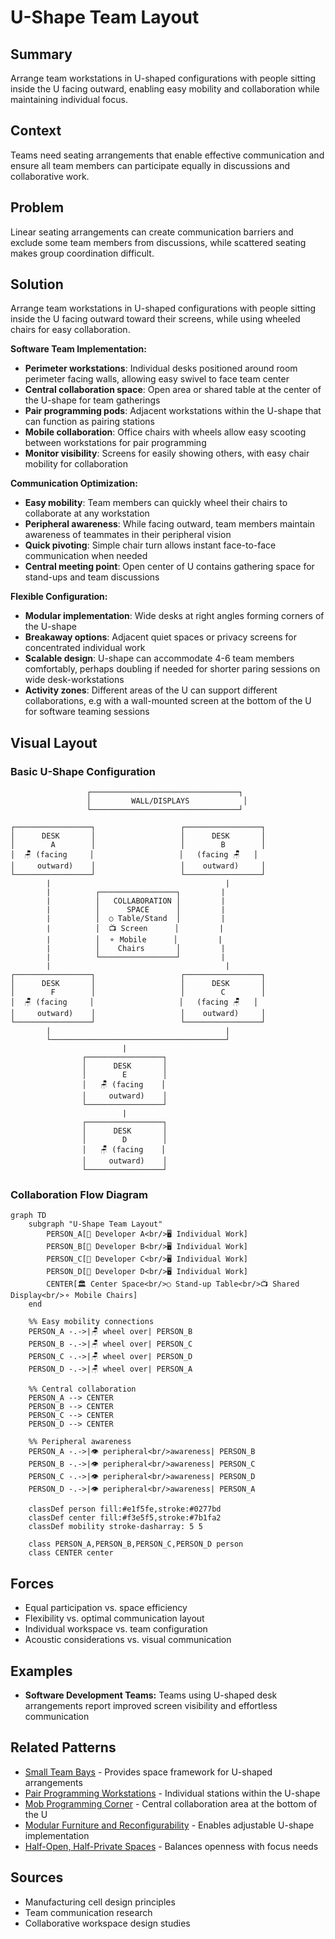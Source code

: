 ---
---
# U-Shape Team Layout

## Summary
Arrange team workstations in U-shaped configurations with people sitting inside the U facing outward, enabling easy mobility and collaboration while maintaining individual focus.

## Context
Teams need seating arrangements that enable effective communication and ensure all team members can participate equally in discussions and collaborative work.

## Problem
Linear seating arrangements can create communication barriers and exclude some team members from discussions, while scattered seating makes group coordination difficult.

## Solution
Arrange team workstations in U-shaped configurations with people sitting inside the U facing outward toward their screens, while using wheeled chairs for easy collaboration.

**Software Team Implementation:**
- **Perimeter workstations**: Individual desks positioned around room perimeter facing walls, allowing easy swivel to face team center
- **Central collaboration space**: Open area or shared table at the center of the U-shape for team gatherings
- **Pair programming pods**: Adjacent workstations within the U-shape that can function as pairing stations
- **Mobile collaboration**: Office chairs with wheels allow easy scooting between workstations for pair programming
- **Monitor visibility**: Screens for easily showing others, with easy chair mobility for collaboration

**Communication Optimization:**
- **Easy mobility**: Team members can quickly wheel their chairs to collaborate at any workstation
- **Peripheral awareness**: While facing outward, team members maintain awareness of teammates in their peripheral vision
- **Quick pivoting**: Simple chair turn allows instant face-to-face communication when needed
- **Central meeting point**: Open center of U contains gathering space for stand-ups and team discussions

**Flexible Configuration:**
- **Modular implementation**: Wide desks at right angles forming corners of the U-shape
- **Breakaway options**: Adjacent quiet spaces or privacy screens for concentrated individual work
- **Scalable design**: U-shape can accommodate 4-6 team members comfortably, perhaps doubling if needed for shorter paring sessions on wide desk-workstations
- **Activity zones**: Different areas of the U can support different collaborations, e.g with a wall-mounted screen at the bottom of the U for software teaming sessions

## Visual Layout

### Basic U-Shape Configuration
```
                 ┌─────────────────────────────────┐
                 │         WALL/DISPLAYS            │
                 └─────────────────────────────────┘
                                 
┌─────────────────┐                   ┌─────────────────┐
│      DESK       │                   │      DESK       │
│        A        │                   │        B        │
│  🪑 (facing     │                   │   (facing 🪑   │
│     outward)    │                   │    outward)     │
└─────────────────┘                   └─────────────────┘
        |                                       |
        |          ┌─────────────────┐         |
        |          │   COLLABORATION │         |
        |          │      SPACE      │         |
        |          │  ○ Table/Stand  │         |
        |          │  📺 Screen      │         |
        |          │  ⚬ Mobile      │         |
        |          │    Chairs       │         |
        |          └─────────────────┘         |
        |                                       |
┌─────────────────┐                   ┌─────────────────┐
│      DESK       │                   │      DESK       │
│        F        │                   │        C        │
│  🪑 (facing     │                   │   (facing 🪑   │
│     outward)    │                   │    outward)     │
└─────────────────┘                   └─────────────────┘
        |                                       |
        └───────────────────────────────────────┘
                         |
                ┌─────────────────┐
                │      DESK       │
                │        E        │
                │   🪑 (facing    │
                │     outward)    │
                └─────────────────┘
                         |
                ┌─────────────────┐
                │      DESK       │
                │        D        │
                │   🪑 (facing    │
                │     outward)    │
                └─────────────────┘
```

### Collaboration Flow Diagram
```mermaid
graph TD
    subgraph "U-Shape Team Layout"
        PERSON_A[👤 Developer A<br/>🖥️ Individual Work] 
        PERSON_B[👤 Developer B<br/>🖥️ Individual Work]
        PERSON_C[👤 Developer C<br/>🖥️ Individual Work]
        PERSON_D[👤 Developer D<br/>🖥️ Individual Work]
        CENTER[🏛️ Center Space<br/>○ Stand-up Table<br/>📺 Shared Display<br/>⚬ Mobile Chairs]
    end
    
    %% Easy mobility connections
    PERSON_A -.->|🪑 wheel over| PERSON_B
    PERSON_B -.->|🪑 wheel over| PERSON_C  
    PERSON_C -.->|🪑 wheel over| PERSON_D
    PERSON_D -.->|🪑 wheel over| PERSON_A
    
    %% Central collaboration
    PERSON_A --> CENTER
    PERSON_B --> CENTER
    PERSON_C --> CENTER  
    PERSON_D --> CENTER
    
    %% Peripheral awareness
    PERSON_A -.->|👁️ peripheral<br/>awareness| PERSON_B
    PERSON_B -.->|👁️ peripheral<br/>awareness| PERSON_C
    PERSON_C -.->|👁️ peripheral<br/>awareness| PERSON_D
    PERSON_D -.->|👁️ peripheral<br/>awareness| PERSON_A
    
    classDef person fill:#e1f5fe,stroke:#0277bd
    classDef center fill:#f3e5f5,stroke:#7b1fa2
    classDef mobility stroke-dasharray: 5 5
    
    class PERSON_A,PERSON_B,PERSON_C,PERSON_D person
    class CENTER center
```  

## Forces
- Equal participation vs. space efficiency
- Flexibility vs. optimal communication layout
- Individual workspace vs. team configuration
- Acoustic considerations vs. visual communication

## Examples
- **Software Development Teams:** Teams using U-shaped desk arrangements report improved screen visibility and effortless communication

## Related Patterns
- [Small Team Bays](../architectural-spatial/small-team-bays.md) - Provides space framework for U-shaped arrangements
- [Pair Programming Workstations](../architectural-spatial/pair-programming-workstations.md) - Individual stations within the U-shape
- [Mob Programming Corner](../architectural-spatial/mob-programming-corner.md) - Central collaboration area at the bottom of the U
- [Modular Furniture and Reconfigurability](modular-furniture-reconfigurability.md) - Enables adjustable U-shape implementation
- [Half-Open, Half-Private Spaces](../architectural-spatial/half-open-half-private-spaces.md) - Balances openness with focus needs

## Sources
- Manufacturing cell design principles
- Team communication research
- Collaborative workspace design studies